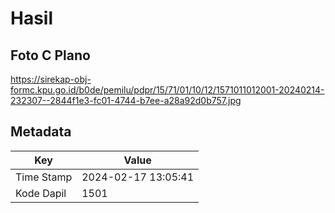 # Hasil

## Foto C Plano

https://sirekap-obj-formc.kpu.go.id/b0de/pemilu/pdpr/15/71/01/10/12/1571011012001-20240214-232307--2844f1e3-fc01-4744-b7ee-a28a92d0b757.jpg


## Metadata

| Key        | Value               |
| ---------- | ------------------- |
| Time Stamp | 2024-02-17 13:05:41 |
| Kode Dapil | 1501                |



